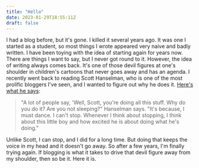 ```yaml
---
title: "Hello"
date: 2023-01-29T18:55:11Z
draft: false
---
```


I had a blog before, but it's gone. I killed it several years ago. It was one I started as a student, so most things I wrote appeared very naive and badly written. I have been toying with the idea of starting again for years now. There are things I want to say, but I never got round to it. However, the idea of writing always comes back. It's one of those devil figures at one's shoulder in children's cartoons that never goes away and has an agenda. I recently went back to reading Scott Hanselman, who is one of the most prolific bloggers I've seen, and I wanted to figure out why he does it. [Here's what he says](https://www.hanselman.com/blog/scott-hanselmans-complete-list-of-productivity-tips):

> "A lot of people say, 'Well, Scott, you're doing all this stuff. Why do you do it? Are you not sleeping?" Hanselman says. "It's because, I must dance. I can't stop. Whenever I think about stopping, I think about this little boy and how excited he is about doing what he's doing."

Unlike Scott, I can stop, and I did for a long time. But doing that keeps the voice in my head and it doesn't go away. So after a few years, I'm finally trying again. If blogging is what it takes to drive that devil figure away from my shoulder, then so be it. Here it is.